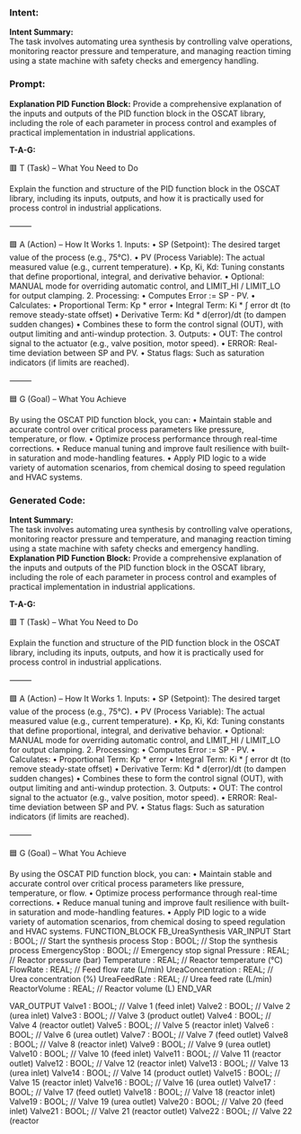 ### Intent:
**Intent Summary:**  
The task involves automating urea synthesis by controlling valve operations, monitoring reactor pressure and temperature, and managing reaction timing using a state machine with safety checks and emergency handling.

### Prompt:
**Explanation PID Function Block:**
Provide a comprehensive explanation of the inputs and outputs of the PID function block in the OSCAT library, including the role of each parameter in process control and examples of practical implementation in industrial applications.

**T-A-G:**

🟥 T (Task) – What You Need to Do

Explain the function and structure of the PID function block in the OSCAT library, including its inputs, outputs, and how it is practically used for process control in industrial applications.

⸻

🟩 A (Action) – How It Works
	1.	Inputs:
	•	SP (Setpoint): The desired target value of the process (e.g., 75°C).
	•	PV (Process Variable): The actual measured value (e.g., current temperature).
	•	Kp, Ki, Kd: Tuning constants that define proportional, integral, and derivative behavior.
	•	Optional: MANUAL mode for overriding automatic control, and LIMIT_HI / LIMIT_LO for output clamping.
	2.	Processing:
	•	Computes Error := SP - PV.
	•	Calculates:
	•	Proportional Term: Kp * error
	•	Integral Term: Ki * ∫ error dt (to remove steady-state offset)
	•	Derivative Term: Kd * d(error)/dt (to dampen sudden changes)
	•	Combines these to form the control signal (OUT), with output limiting and anti-windup protection.
	3.	Outputs:
	•	OUT: The control signal to the actuator (e.g., valve position, motor speed).
	•	ERROR: Real-time deviation between SP and PV.
	•	Status flags: Such as saturation indicators (if limits are reached).

⸻

🟦 G (Goal) – What You Achieve

By using the OSCAT PID function block, you can:
	•	Maintain stable and accurate control over critical process parameters like pressure, temperature, or flow.
	•	Optimize process performance through real-time corrections.
	•	Reduce manual tuning and improve fault resilience with built-in saturation and mode-handling features.
	•	Apply PID logic to a wide variety of automation scenarios, from chemical dosing to speed regulation and HVAC systems.

### Generated Code:
**Intent Summary:**  
The task involves automating urea synthesis by controlling valve operations, monitoring reactor pressure and temperature, and managing reaction timing using a state machine with safety checks and emergency handling.
**Explanation PID Function Block:**
Provide a comprehensive explanation of the inputs and outputs of the PID function block in the OSCAT library, including the role of each parameter in process control and examples of practical implementation in industrial applications.

**T-A-G:**

🟥 T (Task) – What You Need to Do

Explain the function and structure of the PID function block in the OSCAT library, including its inputs, outputs, and how it is practically used for process control in industrial applications.

⸻

🟩 A (Action) – How It Works
	1.	Inputs:
	•	SP (Setpoint): The desired target value of the process (e.g., 75°C).
	•	PV (Process Variable): The actual measured value (e.g., current temperature).
	•	Kp, Ki, Kd: Tuning constants that define proportional, integral, and derivative behavior.
	•	Optional: MANUAL mode for overriding automatic control, and LIMIT_HI / LIMIT_LO for output clamping.
	2.	Processing:
	•	Computes Error := SP - PV.
	•	Calculates:
	•	Proportional Term: Kp * error
	•	Integral Term: Ki * ∫ error dt (to remove steady-state offset)
	•	Derivative Term: Kd * d(error)/dt (to dampen sudden changes)
	•	Combines these to form the control signal (OUT), with output limiting and anti-windup protection.
	3.	Outputs:
	•	OUT: The control signal to the actuator (e.g., valve position, motor speed).
	•	ERROR: Real-time deviation between SP and PV.
	•	Status flags: Such as saturation indicators (if limits are reached).

⸻

🟦 G (Goal) – What You Achieve

By using the OSCAT PID function block, you can:
	•	Maintain stable and accurate control over critical process parameters like pressure, temperature, or flow.
	•	Optimize process performance through real-time corrections.
	•	Reduce manual tuning and improve fault resilience with built-in saturation and mode-handling features.
	•	Apply PID logic to a wide variety of automation scenarios, from chemical dosing to speed regulation and HVAC systems.
FUNCTION_BLOCK FB_UreaSynthesis
VAR_INPUT
    Start : BOOL; // Start the synthesis process
    Stop : BOOL; // Stop the synthesis process
    EmergencyStop : BOOL; // Emergency stop signal
    Pressure : REAL; // Reactor pressure (bar)
    Temperature : REAL; // Reactor temperature (°C)
    FlowRate : REAL; // Feed flow rate (L/min)
    UreaConcentration : REAL; // Urea concentration (%)
    UreaFeedRate : REAL; // Urea feed rate (L/min)
    ReactorVolume : REAL; // Reactor volume (L)
END_VAR

VAR_OUTPUT
    Valve1 : BOOL; // Valve 1 (feed inlet)
    Valve2 : BOOL; // Valve 2 (urea inlet)
    Valve3 : BOOL; // Valve 3 (product outlet)
    Valve4 : BOOL; // Valve 4 (reactor outlet)
    Valve5 : BOOL; // Valve 5 (reactor inlet)
    Valve6 : BOOL; // Valve 6 (urea outlet)
    Valve7 : BOOL; // Valve 7 (feed outlet)
    Valve8 : BOOL; // Valve 8 (reactor inlet)
    Valve9 : BOOL; // Valve 9 (urea outlet)
    Valve10 : BOOL; // Valve 10 (feed inlet)
    Valve11 : BOOL; // Valve 11 (reactor outlet)
    Valve12 : BOOL; // Valve 12 (reactor inlet)
    Valve13 : BOOL; // Valve 13 (urea inlet)
    Valve14 : BOOL; // Valve 14 (product outlet)
    Valve15 : BOOL; // Valve 15 (reactor inlet)
    Valve16 : BOOL; // Valve 16 (urea outlet)
    Valve17 : BOOL; // Valve 17 (feed outlet)
    Valve18 : BOOL; // Valve 18 (reactor inlet)
    Valve19 : BOOL; // Valve 19 (urea outlet)
    Valve20 : BOOL; // Valve 20 (feed inlet)
    Valve21 : BOOL; // Valve 21 (reactor outlet)
    Valve22 : BOOL; // Valve 22 (reactor
